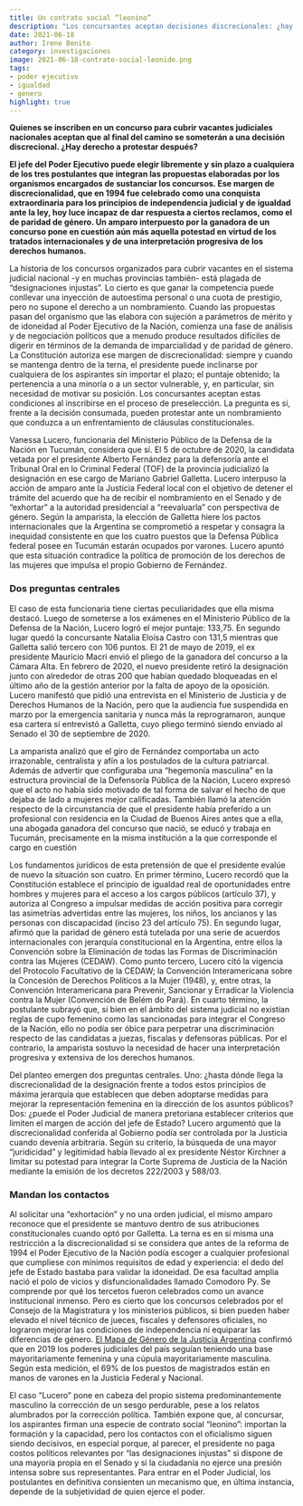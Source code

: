 ```yaml
---
title: Un contrato social “leonino”
description: "Los concursantes aceptan decisiones discrecionales: ¿hay derecho a protestar?"
date: 2021-06-18
author: Irene Benito
category: investigaciones
image: 2021-06-18-contrato-social-leonido.png
tags: 
- poder ejecutivo
- igualdad
- genero
highlight: true
---
```


**Quienes se inscriben en un concurso para cubrir vacantes judiciales nacionales aceptan que al final del camino se someterán a una decisión discrecional. ¿Hay derecho a protestar después?**

**El jefe del Poder Ejecutivo puede elegir libremente y sin plazo a cualquiera de los tres postulantes que integran las propuestas elaboradas por los organismos encargados de sustanciar los concursos. Ese margen de discrecionalidad, que en 1994 fue celebrado como una conquista extraordinaria para los principios de independencia judicial y de igualdad ante la ley, hoy luce incapaz de dar respuesta a ciertos reclamos, como el de paridad de género. Un amparo interpuesto por la ganadora de un concurso pone en cuestión aún más aquella potestad en virtud de los tratados internacionales y de una interpretación progresiva de los derechos humanos.**

La historia de los concursos organizados para cubrir vacantes en el sistema judicial nacional -y en muchas provincias también- está plagada de “designaciones injustas”. Lo cierto es que ganar la competencia puede conllevar una inyección de autoestima personal o una cuota de prestigio, pero no supone el derecho a un nombramiento. Cuando las propuestas pasan del organismo que las elabora con sujeción a parámetros de mérito y de idoneidad al Poder Ejecutivo de la Nación, comienza una fase de análisis y de negociación políticos que a menudo produce resultados difíciles de digerir en términos de la demanda de imparcialidad y de paridad de género. La Constitución autoriza ese margen de discrecionalidad: siempre y cuando se mantenga dentro de la terna, el presidente puede inclinarse por cualquiera de los aspirantes sin importar el plazo; el puntaje obtenido; la pertenencia a una minoría o a un sector vulnerable, y, en particular, sin necesidad de motivar su posición. Los concursantes aceptan estas condiciones al inscribirse en el proceso de preselección. La pregunta es si, frente a la decisión consumada, pueden protestar ante un nombramiento que conduzca a un enfrentamiento de cláusulas constitucionales.

Vanessa Lucero, funcionaria del Ministerio Público de la Defensa de la Nación en Tucumán, considera que sí. El 5 de octubre de 2020, la candidata vetada por el presidente Alberto Fernández para la defensoría ante el Tribunal Oral en lo Criminal Federal (TOF) de la provincia judicializó la designación en ese cargo de Mariano Gabriel Galletta. Lucero interpuso la acción de amparo ante la Justicia Federal local con el objetivo de detener el trámite del acuerdo que ha de recibir el nombramiento en el Senado y de “exhortar” a la autoridad presidencial a “reevaluarla” con perspectiva de género. Según la amparista, la elección de Galletta hiere los pactos internacionales que la Argentina se comprometió a respetar y consagra la inequidad consistente en que los cuatro puestos que la Defensa Pública federal posee en Tucumán estarán ocupados por varones. Lucero apuntó que esta situación contradice la política de promoción de los derechos de las mujeres que impulsa el propio Gobierno de Fernández.

### Dos preguntas centrales

El caso de esta funcionaria tiene ciertas peculiaridades que ella misma destacó. Luego de someterse a los exámenes en el Ministerio Público de la Defensa de la Nación, Lucero logró el mejor puntaje: 133,75. En segundo lugar quedó la concursante Natalia Eloísa Castro con 131,5 mientras que Galletta salió tercero con 106 puntos. El 21 de mayo de 2019, el ex presidente Mauricio Macri envió el pliego de la ganadora del concurso a la Cámara Alta. En febrero de 2020, el nuevo presidente retiró la designación junto con alrededor de otras 200 que habían quedado bloqueadas en el último año de la gestión anterior por la falta de apoyo de la oposición. Lucero manifestó que pidió una entrevista en el Ministerio de Justicia y de Derechos Humanos de la Nación, pero que la audiencia fue suspendida en marzo por la emergencia sanitaria y nunca más la reprogramaron, aunque esa cartera sí entrevistó a Galletta, cuyo pliego terminó siendo enviado al Senado el 30 de septiembre de 2020.

La amparista analizó que el giro de Fernández comportaba un acto irrazonable, centralista y afín a los postulados de la cultura patriarcal. Además de advertir que configuraba una “hegemonía masculina” en la estructura provincial de la Defensoría Pública de la Nación, Lucero expresó que el acto no había sido motivado de tal forma de salvar el hecho de que dejaba de lado a mujeres mejor calificadas. También llamó la atención respecto de la circunstancia de que el presidente había preferido a un profesional con residencia en la Ciudad de Buenos Aires antes que a ella, una abogada ganadora del concurso que nació, se educó y trabaja en Tucumán, precisamente en la misma institución a la que corresponde el cargo en cuestión

Los fundamentos jurídicos de esta pretensión de que el presidente evalúe de nuevo la situación son cuatro. En primer término, Lucero recordó que la Constitución establece el principio de igualdad real de oportunidades entre hombres y mujeres para el acceso a los cargos públicos (artículo 37), y autoriza al Congreso a impulsar medidas de acción positiva para corregir las asimetrías advertidas entre las mujeres, los niños, los ancianos y las personas con discapacidad (inciso 23 del artículo 75). En segundo lugar, afirmó que la paridad de género está tutelada por una serie de acuerdos internacionales con jerarquía constitucional en la Argentina, entre ellos la Convención sobre la Eliminación de todas las Formas de Discriminación contra las Mujeres (CEDAW). Como punto tercero, Lucero citó la vigencia del Protocolo Facultativo de la CEDAW; la Convención Interamericana sobre la Concesión de Derechos Políticos a la Mujer (1948), y, entre otras, la Convención Interamericana para Prevenir, Sancionar y Erradicar la Violencia contra la Mujer (Convención de Belém do Pará). En cuarto término, la postulante subrayó que, si bien en el ámbito del sistema judicial no existían reglas de cupo femenino como las sancionadas para integrar el Congreso de la Nación, ello no podía ser óbice para perpetrar una discriminación respecto de las candidatas a juezas, fiscalas y defensoras públicas. Por el contrario, la amparista sostuvo la necesidad de hacer una interpretación progresiva y extensiva de los derechos humanos.

Del planteo emergen dos preguntas centrales. Uno: ¿hasta dónde llega la discrecionalidad de la designación frente a todos estos principios de máxima jerarquía que establecen que deben adoptarse medidas para mejorar la representación femenina en la dirección de los asuntos públicos? Dos: ¿puede el Poder Judicial de manera pretoriana establecer criterios que limiten el margen de acción del jefe de Estado? Lucero argumentó que la discrecionalidad conferida al Gobierno podía ser controlada por la Justicia cuando devenía arbitraria. Según su criterio, la búsqueda de una mayor “juridicidad” y legitimidad había llevado al ex presidente Néstor Kirchner a limitar su potestad para integrar la Corte Suprema de Justicia de la Nación mediante la emisión de los decretos 222/2003 y 588/03.

### Mandan los contactos

Al solicitar una “exhortación” y no una orden judicial, el mismo amparo reconoce que el presidente se mantuvo dentro de sus atribuciones constitucionales cuando optó por Galletta. La terna es en sí misma una restricción a la discrecionalidad si se considera que antes de la reforma de 1994 el Poder Ejecutivo de la Nación podía escoger a cualquier profesional que cumpliese con mínimos requisitos de edad y experiencia: el dedo del jefe de Estado bastaba para validar la idoneidad. De esa facultad amplia nació el polo de vicios y disfuncionalidades llamado Comodoro Py. Se comprende por qué los tercetos fueron celebrados como un avance institucional inmenso. Pero es cierto que los concursos celebrados por el Consejo de la Magistratura y los ministerios públicos, si bien pueden haber elevado el nivel técnico de jueces, fiscales y defensores oficiales, no lograron mejorar las condiciones de independencia ni equiparar las diferencias de género. [El Mapa de Género de la Justicia Argentina](https://www.cij.gov.ar/nota-36835-La-Corte-Suprema-public--la-actualizaci-n-del-Mapa-de-G-nero-de-la-Justicia-Argentina.html) confirmó que en 2019 los poderes judiciales del país seguían teniendo una base mayoritariamente femenina y una cúpula mayoritariamente masculina. Según esta medición, el 69% de los puestos de magistrados están en manos de varones en la Justicia Federal y Nacional.

El caso “Lucero” pone en cabeza del propio sistema predominantemente masculino la corrección de un sesgo perdurable, pese a los relatos alumbrados por la corrección política. También expone que, al concursar, los aspirantes firman una especie de contrato social “leonino”: importan la formación y la capacidad, pero los contactos con el oficialismo siguen siendo decisivos, en especial porque, al parecer, el presidente no paga costos políticos relevantes por “las designaciones injustas” si dispone de una mayoría propia en el Senado y si la ciudadanía no ejerce una presión intensa sobre sus representantes. Para entrar en el Poder Judicial, los postulantes en definitiva consienten un mecanismo que, en última instancia, depende de la subjetividad de quien ejerce el poder.